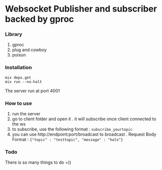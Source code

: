 # Websocket Publisher and subscriber backed by gproc

### Library 
1. gproc 
2. plug and cowboy
3. poison 

### Installation
```
mix deps.get 
mix run --no-halt 
```
The server run at port 4001

### How to use 
1. run the server
2. go to client folder and open it . it will subscribe once client connected to the ws 
3. to subscribe, use the following format : `subscribe_yourtopic`
4. you can use http://endpoint:port/broadcast to broadcast . Request Body Format : `{"topic" : "testtopic", "message" : "halo"}`

### Todo 
There is so many things to do =))

